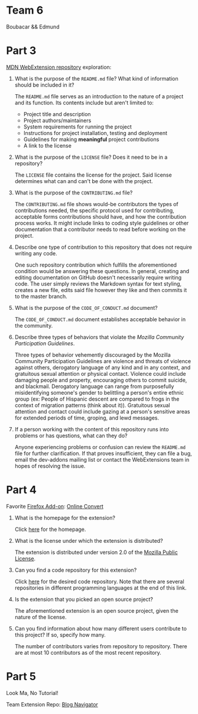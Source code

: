 # Team 6
Boubacar && Edmund

# Part 3

[MDN WebExtension repository](https://github.com/mdn/webextensions-examples) exploration:

1. What is the purpose of the `README.md` file? What kind of information should be included in it?

   The `README.md` file serves as an introduction to the nature of a project and its function. Its
   contents include but aren't limited to:
   *  Project title and description
   *  Project authors/maintainers
   *  System requirements for running the project
   *  Instructions for project installation, testing and deployment
   *  Guidelines for making __meaningful__ project contributions
   *  A link to the license
   
2. What is the purpose of the `LICENSE` file? Does it need to be in a repository?

   The `LICENSE` file contains the license for the project. Said license determines what can and
   can't be done with the project.

3. What is the purpose of the `CONTRIBUTING.md` file?

   The `CONTRIBUTING.md` file shows would-be contributors the types of contributions needed,
   the specific protocol used for contributing, acceptable forms contributions should have, and 
   how the contribution process works. It might include links to coding style guidelines 
   or other documentation that a contributor needs to read before working on the project. 

4. Describe one type of contribution to this repository that does not require writing any code.

   One such repository contribution which fulfills the aforementioned condition would be answering
   these questions. In general, creating and editing documentation on GitHub doesn't 
   necessarily require writing code. The user simply reviews the Markdown syntax for text styling, 
   creates a new file, edits said file however they like and then commits it to the master branch.

5. What is the purpose of the `CODE_OF_CONDUCT.md` document?

   The `CODE_OF_CONDUCT.md` document establishes acceptable behavior in the community.

6. Describe three types of behaviors that violate the _Mozilla Community Participation Guidelines_.

   Three types of behavior vehemently discouraged by the Mozilla Community Participation Guidelines are
   violence and threats of violence against others, derogatory language of any kind and in any context,
   and gratuitous sexual attention or physical contact. Violence could include damaging people and property,
   encouraging others to commit suicide, and blackmail. Derogatory language can range from purposefully
   misidentifying someone's gender to belittling a person's entire ethnic group (ex: People of Hispanic
   descent are compared to frogs in the context of migration patterns (think about it)). Gratuitous sexual attention
   and contact could include gazing at a person's sensitive areas for extended periods of time, groping, and
   lewd messages.

7. If a person working with the content of this repository runs into problems or has questions, what can they do?

   Anyone experiencing problems or confusion can review the `README.md` file for further clarification.
   If that proves insufficient, they can file a bug, email the dev-addons mailing list or contact the
   WebExtensions team in hopes of resolving the issue.
  
# Part 4

Favorite [Firefox Add-on](https://addons.mozilla.org/en-US/firefox/): [Online Convert](https://addons.mozilla.org/en-US/firefox/addon/online-convert/?src=search)

1. What is the homepage for the extension?

   Click [here](https://www.online-convert.com/) for the homepage.
   
2. What is the license under which the extension is distributed?

   The extension is distributed under version 2.0 of the [Mozilla Public License](https://www.mozilla.org/en-US/MPL/2.0/).
   
3. Can you find a code repository for this extension?

   Click [here](https://github.com/onlineconvert) for the desired code repository. Note that there are several
   repositories in different programming languages at the end of this link.
   
4. Is the extension that you picked an open source project?

   The aforementioned extension is an open source project, given the nature of the license.
   
5. Can you find information about how many different users contribute to this project? If so, specify how many.

   The number of contributors varies from repository to repository. There are at most 10 contributors as of the most recent repository.

# Part 5

Look Ma, No Tutorial! 

Team Extension Repo: [Blog Navigator](https://github.com/hunter-college-ossd-spr-2020/hunter-ossd-blog-navigator)

